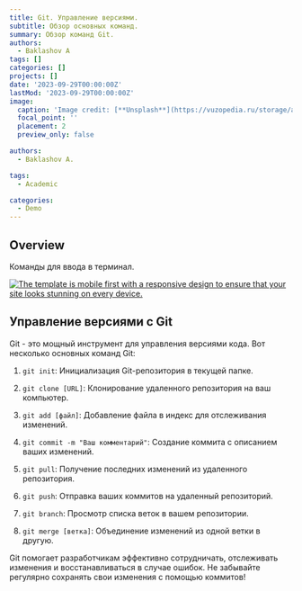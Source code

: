 ```yaml
---
title: Git. Управление версиями.
subtitle: Обзор основных команд.
summary: Обзор команд Git.
authors:
  - Baklashov A
tags: []
categories: []
projects: []
date: '2023-09-29T00:00:00Z'
lastMod: '2023-09-29T00:00:00Z'
image:
  caption: 'Image credit: [**Unsplash**](https://vuzopedia.ru/storage/app/uploads/public/62d/6fe/98d/62d6fe98dc607435313982.jpg)'
  focal_point: ''
  placement: 2
  preview_only: false

authors:
  - Baklashov A.

tags:
  - Academic

categories:
  - Demo
---
```


## Overview

Команды для ввода в терминал.

[![The template is mobile first with a responsive design to ensure that your site looks stunning on every device.](https://raw.githubusercontent.com/wowchemy/wowchemy-hugo-modules/main/starters/academic/preview.png)](https://wowchemy.com)

## Управление версиями с Git

Git - это мощный инструмент для управления версиями кода. Вот несколько основных команд Git:

1. `git init`: Инициализация Git-репозитория в текущей папке.

2. `git clone [URL]`: Клонирование удаленного репозитория на ваш компьютер.

3. `git add [файл]`: Добавление файла в индекс для отслеживания изменений.

4. `git commit -m "Ваш комментарий"`: Создание коммита с описанием ваших изменений.

5. `git pull`: Получение последних изменений из удаленного репозитория.

6. `git push`: Отправка ваших коммитов на удаленный репозиторий.

7. `git branch`: Просмотр списка веток в вашем репозитории.

8. `git merge [ветка]`: Объединение изменений из одной ветки в другую.

Git помогает разработчикам эффективно сотрудничать, отслеживать изменения и восстанавливаться в случае ошибок. Не забывайте регулярно сохранять свои изменения с помощью коммитов!
